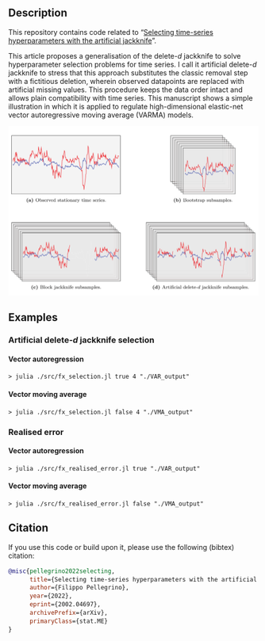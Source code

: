 ## Description
This repository contains code related to “[Selecting time-series hyperparameters with the artificial jackknife](https://arxiv.org/abs/2002.04697)”.

This article proposes a generalisation of the delete-*d* jackknife to solve hyperparameter selection problems for time series. I call it artificial delete-*d* jackknife to stress that this approach substitutes the classic removal step with a fictitious deletion, wherein observed datapoints are replaced with artificial missing values. This procedure keeps the data order intact and allows plain compatibility with time series. This manuscript shows a simple illustration in which it is applied to regulate high-dimensional elastic-net vector autoregressive moving average (VARMA) models.

<img src="./heading.svg">

## Examples

### Artificial delete-*d* jackknife selection

#### Vector autoregression
```console
> julia ./src/fx_selection.jl true 4 "./VAR_output"
```

#### Vector moving average
```console
> julia ./src/fx_selection.jl false 4 "./VMA_output"
```

### Realised error

#### Vector autoregression
```console
> julia ./src/fx_realised_error.jl true "./VAR_output"
```

#### Vector moving average
```console
> julia ./src/fx_realised_error.jl false "./VMA_output"
```

## Citation
If you use this code or build upon it, please use the following (bibtex) citation:
```bibtex
@misc{pellegrino2022selecting,
      title={Selecting time-series hyperparameters with the artificial jackknife}, 
      author={Filippo Pellegrino},
      year={2022},
      eprint={2002.04697},
      archivePrefix={arXiv},
      primaryClass={stat.ME}
}
```
